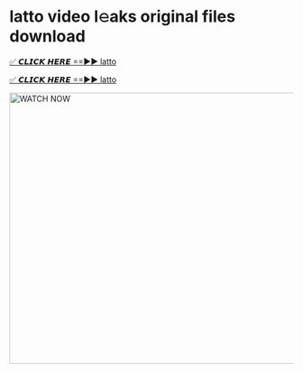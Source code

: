 # latto video l𝚎aks original files download

<p><a href="https://mediafirer.com/latto&ref=titik" rel="nofollow">✅ 𝘾𝙇𝙄𝘾𝙆 𝙃𝙀𝙍𝙀 ==►► latto</a></p>

<p><a href="https://mediafirer.com/latto&ref=titik" rel="nofollow">✅ 𝘾𝙇𝙄𝘾𝙆 𝙃𝙀𝙍𝙀 ==►► latto</a></p>

<p><a rel="nofollow" title="WATCH NOW" href="https://mediafirer.com/latto&ref=titik"><img border="latto" height="480" width="854" title="WATCH NOW" alt="WATCH NOW" src="https://i.imgur.com/WiGg2rx.gif"></a></p>